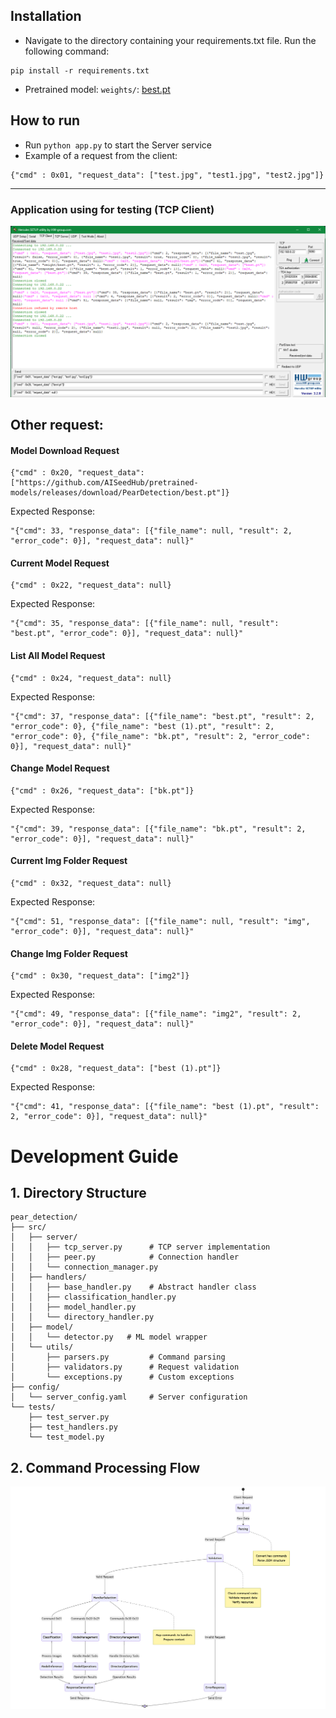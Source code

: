 ## Installation
- Navigate to the directory containing your requirements.txt file. Run the following command:
```
pip install -r requirements.txt
```
- Pretrained model: `weights/`: [best.pt](https://github.com/user-attachments/files/17640870/best8n.zip)


## How to run

- Run `python app.py` to start the Server service
- Example of a request from the client:
```shell
{"cmd" : 0x01, "request_data": ["test.jpg", "test1.jpg", "test2.jpg"]}
```

***

### Application using for testing (TCP Client)
![hercules-app.png](img/hercules-app.png)

## Other request:
#### Model Download Request
```
{"cmd" : 0x20, "request_data": ["https://github.com/AISeedHub/pretrained-models/releases/download/PearDetection/best.pt"]}
```
Expected Response:
```
"{"cmd": 33, "response_data": [{"file_name": null, "result": 2, "error_code": 0}], "request_data": null}"
```

#### Current Model Request
```
{"cmd" : 0x22, "request_data": null}
```
Expected Response:
```
"{"cmd": 35, "response_data": [{"file_name": null, "result": "best.pt", "error_code": 0}], "request_data": null}"
```


#### List All Model Request
```
{"cmd" : 0x24, "request_data": null}
```
Expected Response:
```
"{"cmd": 37, "response_data": [{"file_name": "best.pt", "result": 2, "error_code": 0}, {"file_name": "best (1).pt", "result": 2, "error_code": 0}, {"file_name": "bk.pt", "result": 2, "error_code": 0}], "request_data": null}"
```

#### Change Model Request
```
{"cmd" : 0x26, "request_data": ["bk.pt"]}
```
Expected Response:
```
"{"cmd": 39, "response_data": [{"file_name": "bk.pt", "result": 2, "error_code": 0}], "request_data": null}"
```

#### Current Img Folder Request
```
{"cmd" : 0x32, "request_data": null}
```
Expected Response:
```
"{"cmd": 51, "response_data": [{"file_name": null, "result": "img", "error_code": 0}], "request_data": null}"
```

#### Change Img Folder Request
```
{"cmd" : 0x30, "request_data": ["img2"]}
```
Expected Response:
```
"{"cmd": 49, "response_data": [{"file_name": "img2", "result": 2, "error_code": 0}], "request_data": null}"
```

#### Delete Model Request
```
{"cmd" : 0x28, "request_data": ["best (1).pt"]}
```
Expected Response:
```
"{"cmd": 41, "response_data": [{"file_name": "best (1).pt", "result": 2, "error_code": 0}], "request_data": null}"
```

# Development Guide
## 1. Directory Structure
```
pear_detection/
├── src/
│   ├── server/
│   │   ├── tcp_server.py      # TCP server implementation
│   │   ├── peer.py            # Connection handler
│   │   └── connection_manager.py
│   ├── handlers/
│   │   ├── base_handler.py    # Abstract handler class
│   │   ├── classification_handler.py
│   │   ├── model_handler.py
│   │   └── directory_handler.py
│   ├── model/
│   │   └── detector.py   # ML model wrapper
│   └── utils/
│       ├── parsers.py         # Command parsing
│       ├── validators.py      # Request validation
│       └── exceptions.py      # Custom exceptions
├── config/
│   └── server_config.yaml     # Server configuration
└── tests/
    ├── test_server.py
    ├── test_handlers.py
    └── test_model.py
```

## 2. Command Processing Flow
![Command Processing Flow](img/Command-Processing-Flow.png)
